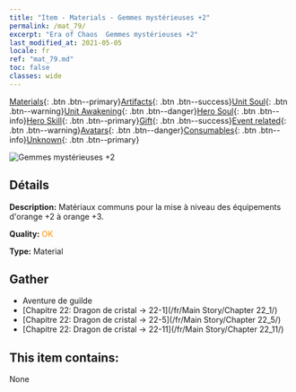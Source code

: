 ```yaml
---
title: "Item - Materials - Gemmes mystérieuses +2"
permalink: /mat_79/
excerpt: "Era of Chaos  Gemmes mystérieuses +2"
last_modified_at: 2021-05-05
locale: fr
ref: "mat_79.md"
toc: false
classes: wide
---
```

 [Materials](/ItemsFR/){: .btn .btn--primary}[Artifacts](/ItemsFR/Artifacts/){: .btn .btn--success}[Unit Soul](/ItemsFR/UnitSoul/){: .btn .btn--warning}[Unit Awakening](/ItemsFR/UnitAwakening/){: .btn .btn--danger}[Hero Soul](/ItemsFR/HeroSoul/){: .btn .btn--info}[Hero Skill](/ItemsFR/HeroSkill/){: .btn .btn--primary}[Gift](/ItemsFR/Gift/){: .btn .btn--success}[Event related](/ItemsFR/Events/){: .btn .btn--warning}[Avatars](/ItemsFR/Avatars/){: .btn .btn--danger}[Consumables](/ItemsFR/Consumables/){: .btn .btn--info}[Unknown](/ItemsFR/Unknown/){: .btn .btn--primary}

 ![Gemmes mystérieuses +2](/images/t/i_cailiao_baoshi3.png)

## Détails
 **Description:** Matériaux communs pour la mise à niveau des équipements d'orange +2 à orange +3.

 **Quality:** <span style="color: #FF8C00">OK</span>

 **Type:** Material

## Gather

*    Aventure de guilde 
*    [Chapitre 22: Dragon de cristal -> 22-1](/fr/Main Story/Chapter 22_1/) 
*    [Chapitre 22: Dragon de cristal -> 22-5](/fr/Main Story/Chapter 22_5/) 
*    [Chapitre 22: Dragon de cristal -> 22-11](/fr/Main Story/Chapter 22_11/) 

## This item contains:

  None

